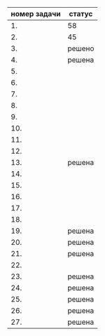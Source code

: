  |номер задачи| статус |
| ------ | ------ |
|1.| 58 |
|2.| 45 |
|3.| решено |
|4.| решена |
|5.|  |
|6.|  |
|7.|  |
|8.|  |
|9.|  |
|10.| |
|11.| |
|12.| |
|13.| решена |
|14.| |
|15.| |
|16.| |
|17.| |
|18.| |
|19.| решена |
|20.| решена |
|21.| решена |
|22.| |
|23.| решена |
|24.| решена |
|25.| решена |
|26.| решена |
|27.| решена |
